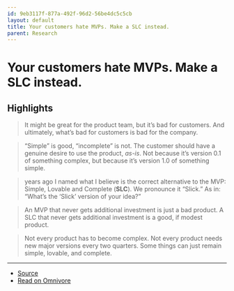 ```yaml
---
id: 9eb3117f-877a-492f-96d2-56be4dc5c5cb
layout: default
title: Your customers hate MVPs. Make a SLC instead.
parent: Research
---
```


# Your customers hate MVPs. Make a SLC instead.

## Highlights

> It might be great for the product team, but it’s bad for customers. And ultimately, what’s bad for customers is bad for the company.

> “Simple” is good, “incomplete” is not. The customer should have a genuine desire to use the product, _as-is_. Not because it’s version 0.1 of something complex, but because it’s version 1.0 of something simple.

> years ago I named what I believe is the correct alternative to the MVP: Simple, Lovable and Complete (**SLC**). We pronounce it “Slick.” As in: “What’s the ‘Slick’ version of your idea?”

> An MVP that never gets additional investment is just a bad product. A SLC that never gets additional investment is a good, if modest product.

> Not every product has to become complex. Not every product needs new major versions every two quarters. Some things can just remain simple, lovable, and complete.


---

- [Source](https://longform.asmartbear.com/slc?ref=refind)
- [Read on Omnivore](https://omnivore.app/me/your-customers-hate-mv-ps-make-a-slc-instead-18b855f5851)
